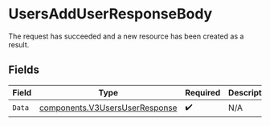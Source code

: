 # UsersAddUserResponseBody

The request has succeeded and a new resource has been created as a result.


## Fields

| Field                                                                            | Type                                                                             | Required                                                                         | Description                                                                      |
| -------------------------------------------------------------------------------- | -------------------------------------------------------------------------------- | -------------------------------------------------------------------------------- | -------------------------------------------------------------------------------- |
| `Data`                                                                           | [components.V3UsersUserResponse](../../models/components/v3usersuserresponse.md) | :heavy_check_mark:                                                               | N/A                                                                              |